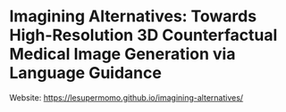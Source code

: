 # Imagining Alternatives: Towards High-Resolution 3D Counterfactual Medical Image Generation via Language Guidance
Website: https://lesupermomo.github.io/imagining-alternatives/
